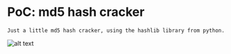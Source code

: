 ﻿# PoC: md5 hash cracker
```
Just a little md5 hash cracker, using the hashlib library from python.
```
![alt text](https://github.com/knarfff/PoV-md5-hash-cracker/blob/main/md5.JPG)

